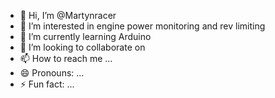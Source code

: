 - 👋 Hi, I’m @Martynracer
- 👀 I’m interested in engine power monitoring and rev limiting
- 🌱 I’m currently learning Arduino
- 💞️ I’m looking to collaborate on 
- 📫 How to reach me ...
- 😄 Pronouns: ...
- ⚡ Fun fact: ...

<!---
Martynracer/Martynracer is a ✨ special ✨ repository because its `README.md` (this file) appears on your GitHub profile.
You can click the Preview link to take a look at your changes.
--->
